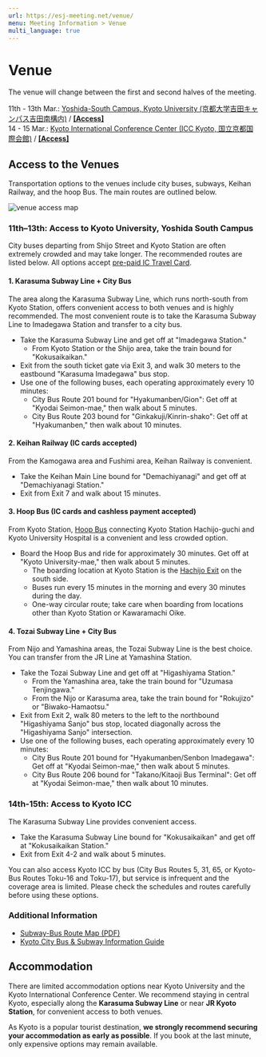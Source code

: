 ```yaml
---
url: https://esj-meeting.net/venue/
menu: Meeting Information > Venue
multi_language: true
---
```


# Venue

The venue will change between the first and second halves of the meeting.

11th - 13th Mar.: [Yoshida-South Campus, Kyoto University (京都大学吉田キャンパス吉田南構内)](https://maps.app.goo.gl/LHLBy3ZXNsiJq8bb6) / [**\[Access\]**](https://www.kyoto-u.ac.jp/en/access)  
14 - 15 Mar.: [Kyoto International Conference Center (ICC Kyoto, 国立京都国際会館)](https://maps.app.goo.gl/hutdNrXRaDugNpSy7) / [**\[Access\]**](https://www.icckyoto.or.jp/en/access-2/getting_here/)

## Access to the Venues

Transportation options to the venues include city buses, subways, Keihan Railway, and the hoop Bus. The main routes are outlined below.

![venue access map](https://edit.esj-meeting.net/wp-content/uploads/2025/09/to_venue_map_en.png)

### 11th–13th: Access to Kyoto University, Yoshida South Campus

City buses departing from Shijo Street and Kyoto Station are often extremely crowded and may take longer. The recommended routes are listed below. All options accept [pre-paid IC Travel Card](https://www.japan.travel/en/plan/ic-card/).

#### 1. Karasuma Subway Line + City Bus

The area along the Karasuma Subway Line, which runs north-south from Kyoto Station, offers convenient access to both venues and is highly recommended. The most convenient route is to take the Karasuma Subway Line to Imadegawa Station and transfer to a city bus.

- Take the Karasuma Subway Line and get off at "Imadegawa Station."
    - From Kyoto Station or the Shijo area, take the train bound for "Kokusaikaikan."
- Exit from the south ticket gate via Exit 3, and walk 30 meters to the eastbound "Karasuma Imadegawa" bus stop.
- Use one of the following buses, each operating approximately every 10 minutes:
    - City Bus Route 201 bound for "Hyakumanben/Gion": Get off at "Kyodai Seimon-mae," then walk about 5 minutes.
    - City Bus Route 203 bound for "Ginkakuji/Kinrin-shako": Get off at "Hyakumanben," then walk about 10 minutes.

#### 2. Keihan Railway (IC cards accepted)

From the Kamogawa area and Fushimi area, Keihan Railway is convenient.

- Take the Keihan Main Line bound for "Demachiyanagi" and get off at "Demachiyanagi Station."
- Exit from Exit 7 and walk about 15 minutes.

#### 3. Hoop Bus (IC cards and cashless payment accepted)

From Kyoto Station, [Hoop Bus](https://hoopbus.jp) connecting Kyoto Station Hachijo-guchi and Kyoto University Hospital is a convenient and less crowded option.

- Board the Hoop Bus and ride for approximately 30 minutes. Get off at "Kyoto University-mae," then walk about 5 minutes.
    - The boarding location at Kyoto Station is the [Hachijo Exit](https://hoopbus.jp/place/) on the south side.
    - Buses run every 15 minutes in the morning and every 30 minutes during the day.
    - One-way circular route; take care when boarding from locations other than Kyoto Station or Kawaramachi Oike.

#### 4. Tozai Subway Line + City Bus

From Nijo and Yamashina areas, the Tozai Subway Line is the best choice. You can transfer from the JR Line at Yamashina Station.

- Take the Tozai Subway Line and get off at "Higashiyama Station."
    - From the Yamashina area, take the train bound for "Uzumasa Tenjingawa."
    - From the Nijo or Karasuma area, take the train bound for "Rokujizo" or "Biwako-Hamaotsu."
- Exit from Exit 2, walk 80 meters to the left to the northbound "Higashiyama Sanjo" bus stop, located diagonally across the "Higashiyama Sanjo" intersection.
- Use one of the following buses, each operating approximately every 10 minutes:
    - City Bus Route 201 bound for "Hyakumanben/Senbon Imadegawa": Get off at "Kyodai Seimon-mae," then walk about 5 minutes.
    - City Bus Route 206 bound for "Takano/Kitaoji Bus Terminal": Get off at "Kyodai Seimon-mae," then walk about 10 minutes.

### 14th-15th: Access to Kyoto ICC

The Karasuma Subway Line provides convenient access.

- Take the Karasuma Subway Line bound for "Kokusaikaikan" and get off at "Kokusaikaikan Station."
- Exit from Exit 4-2 and walk about 5 minutes.

You can also access Kyoto ICC by bus (City Bus Routes 5, 31, 65, or Kyoto-Bus Routes Toku-16 and Toku-17), but service is infrequent and the coverage area is limited. Please check the schedules and routes carefully before using these options.

### Additional Information

- [Subway-Bus Route Map (PDF)](https://www.city.kyoto.lg.jp/kotsu/cmsfiles/contents/0000019/19770/ENG202503(map)WEB.pdf)
- [Kyoto City Bus & Subway Information Guide](https://www2.city.kyoto.lg.jp/kotsu/webguide/en/index.html)

## Accommodation

There are limited accommodation options near Kyoto University and the Kyoto International Conference Center. We recommend staying in central Kyoto, especially along the **Karasuma Subway Line** or near **JR Kyoto Station**, for convenient access to both venues.

As Kyoto is a popular tourist destination, **we strongly recommend securing your accommodation as early as possible**. If you book at the last minute, only expensive options may remain available.
